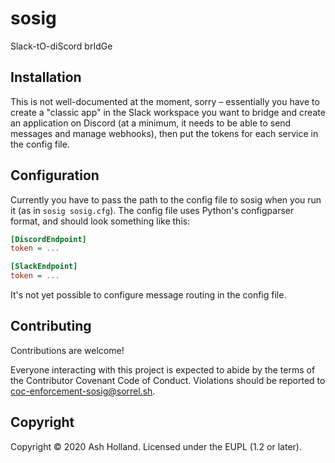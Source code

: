 # sosig

Slack-tO-diScord brIdGe

## Installation

This is not well-documented at the moment, sorry – essentially you have
to create a "classic app" in the Slack workspace you want to bridge and
create an application on Discord (at a minimum, it needs to be able to
send messages and manage webhooks), then put the tokens for each service
in the config file.

## Configuration

Currently you have to pass the path to the config file to sosig when you
run it (as in `sosig sosig.cfg`). The config file uses Python's
configparser format, and should look something like this:

```ini
[DiscordEndpoint]
token = ...

[SlackEndpoint]
token = ...
```

It's not yet possible to configure message routing in the config file.

## Contributing

Contributions are welcome!

Everyone interacting with this project is expected to abide by the terms
of the Contributor Covenant Code of Conduct. Violations should be
reported to coc-enforcement-sosig@sorrel.sh.

## Copyright

Copyright © 2020 Ash Holland. Licensed under the EUPL (1.2 or later).
